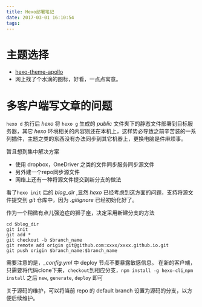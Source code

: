 ```yaml
---
title: Hexo部署笔记
date: 2017-03-01 16:10:54
tags:
---
```


# 主题选择

- [hexo-theme-apollo](https://github.com/pinggod/hexo-theme-apollo "apollo")
- 网上找了个水滴的图标，好看，一点点寓意。

# 多客户端写文章的问题

`hexo d` 执行后 *hexo* 将 `hexo g` 生成的 *public* 文件夹下的静态文件部署到目标服务器，其它 *hexo* 环境相关的内容则还在本机上，这样势必导致之前辛苦装的一系列插件，主题之类的东西没有办法同步到其它机器上，更换电脑是件麻烦事。

暂且想到集中解决方案
- 使用 dropbox，OneDriver 之类的文件同步服务同步源文件
- 另外建一个repo同步源文件
- 网络上还有一种将源文件提交到新分支的做法

看了`hexo init` 后的 *blog_dir* ,显然 *hexo* 已经考虑到这方面的问题，支持将源文件提交到 *git* 仓库中，因为 *.gitignore* 已经初始化好了。

作为一个稍微有点儿强迫症的狮子座，决定采用新建分支的方法 

``` shell
cd $blog_dir
git init 
git add *
git checkout -b $branch_name
git remote add origin git@github.com:xxxx/xxxx.github.io.git
git push origin $branch_name:$branch_name
```
需要注意的是，*_config.yml* 中 deploy 节点不要暴露敏感信息。
在新的客户端，只需要将代码clone下来，`checkout`到相应分支，`npm install -g hexo-cli`,`npm install` 之后 `new`, `generate`, `deploy` 即可

关于源码的维护，可以将当前 repo 的 default branch 设置为源码的分支，以方便后续维护。